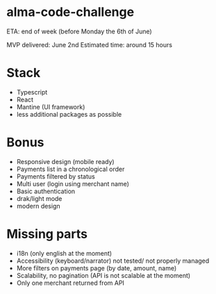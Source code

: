 # alma-code-challenge

ETA: end of week (before Monday the 6th of June)

MVP delivered: June 2nd
Estimated time: around 15 hours

# Stack

- Typescript
- React
- Mantine (UI framework)
- less additional packages as possible

# Bonus

- Responsive design (mobile ready)
- Payments list in a chronological order
- Payments filtered by status
- Multi user (login using merchant name)
- Basic authentication
- drak/light mode
- modern design

# Missing parts

- i18n (only english at the moment)
- Accessibility (keyboard/narrator) not tested/ not properly managed
- More filters on payments page (by date, amount, name)
- Scalability, no pagination (API is not scalable at the moment)
- Only one merchant returned from API
